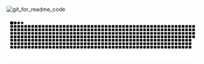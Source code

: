 ![git_for_readme_code](https://user-images.githubusercontent.com/103009749/206437789-17970cdc-52e2-46c9-b254-2e175a9c269d.gif)


![github-contribution-grid-snake](https://raw.githubusercontent.com/takumi12311123/takumi12311123/master/img/snake.svg) 
